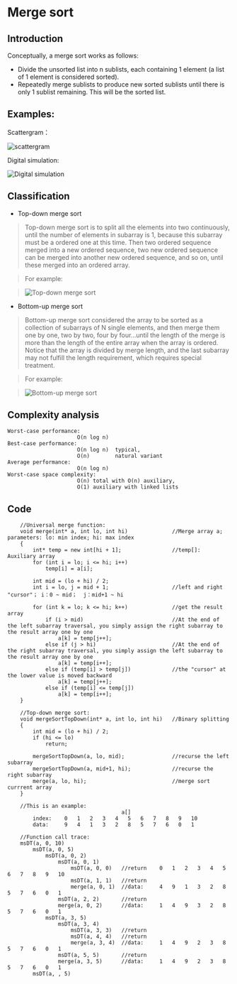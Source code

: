 # Merge sort
## Introduction
Conceptually, a merge sort works as follows:

* Divide the unsorted list into n sublists, each containing 1 element (a list of 1 element is considered sorted).
* Repeatedly merge sublists to produce new sorted sublists until there is only 1 sublist remaining. This will be the sorted list.

## Examples:

Scattergram：

![scattergram](https://github.com/ToyoBai/Algorithm/blob/master/Sorting%20Algorithm/Sorting%20Algorithm%20Image/MergeSort1.gif "MergeSort")

Digital simulation: 

![Digital simulation](https://github.com/ToyoBai/Algorithm/blob/master/Sorting%20Algorithm/Sorting%20Algorithm%20Image/MergeSort2.gif "MergeSort")

## Classification
* Top-down merge sort

> Top-down merge sort is to split all the elements into two continuously, until the number of elements in subarray is 1, because this subarray must be a ordered one at this time. Then two ordered sequence merged into a new ordered sequence, two new ordered sequence can be merged into another new ordered sequence, and so on, until these merged into an ordered array.

> For example:

> ![Top-down merge sort](https://github.com/ToyoBai/Algorithm/blob/master/Sorting%20Algorithm/Sorting%20Algorithm%20Image/TopDown.png "Top-down merge sort")

* Bottom-up merge sort

> Bottom-up merge sort considered the array to be sorted as a collection of subarrays of N single elements, and then merge them one by one, two by two, four by four...until the length of the merge is more than the length of the entire array when the array is ordered. Notice that the array is divided by merge length, and the last subarray may not fulfill the length requirement, which requires special treatment.

> For example:

> ![Bottom-up merge sort](https://github.com/ToyoBai/Algorithm/blob/master/Sorting%20Algorithm/Sorting%20Algorithm%20Image/BottomUp.png?raw=true "Bottom-up merge sort")

## Complexity analysis
    Worst-case performance:
                          O(n log n)
    Best-case performance:	
                          O(n log n)  typical,
                          O(n)        natural variant
    Average performance:
                          O(n log n)
    Worst-case space complexity:
                          О(n) total with O(n) auxiliary, 
                          O(1) auxiliary with linked lists
                      
## Code
        //Universal merge function:
        void merge(int* a, int lo, int hi)              //Merge array a;    parameters: lo: min index; hi: max index
        {
            int* temp = new int[hi + 1];                //temp[]: Auxiliary array
            for (int i = lo; i <= hi; i++)
                temp[i] = a[i];
                
            int mid = (lo + hi) / 2;
            int i = lo, j = mid + 1;                    //left and right "cursor"； i：0 ~ mid；  j：mid+1 ~ hi
            
            for (int k = lo; k <= hi; k++)              //get the result array
                if (i > mid)                            //At the end of the left subarray traversal, you simply assign the right subarray to the result array one by one
                    a[k] = temp[j++];
                else if (j > hi)                        //At the end of the right subarray traversal, you simply assign the left subarray to the result array one by one
                    a[k] = temp[i++];
                else if (temp[i] > temp[j])             //the "cursor" at the lower value is moved backward
                    a[k] = temp[j++];
                else if (temp[i] <= temp[j])
                    a[k] = temp[i++];
        }
        
        //Top-down merge sort:
        void mergeSortTopDown(int* a, int lo, int hi)   //Binary splitting
        {
            int mid = (lo + hi) / 2;
            if (hi <= lo)
                return;
                
            mergeSortTopDown(a, lo, mid);               //recurse the left subarray
            mergeSortTopDown(a, mid+1, hi);             //recurse the right subarray
            merge(a, lo, hi);                           //merge sort currrent array
        }
        
        //This is an example:
                                        a[]
            index:    0   1   2   3   4   5   6   7   8   9   10
            data:     9   4   1   3   2   8   5   7   6   0   1
          
        //Function call trace:
        msDT(a, 0, 10)
            msDT(a, 0, 5)
                msDT(a, 0, 2)
                    msDT(a, 0, 1)
                        msDT(a, 0, 0)   //return    0   1   2   3   4   5   6   7   8   9   10
                        msDT(a, 1, 1)   //return
                        merge(a, 0, 1)  //data:     4   9   1   3   2   8   5   7   6   0   1
                    msDT(a, 2, 2)       //return
                    merge(a, 0, 2)      //data:     1   4   9   3   2   8   5   7   6   0   1
                msDT(a, 3, 5)
                    msDT(a, 3, 4)
                        msDT(a, 3, 3)   //return
                        msDT(a, 4, 4)   //return
                        merge(a, 3, 4)  //data:     1   4   9   2   3   8   5   7   6   0   1
                    msDT(a, 5, 5)       //return
                    merge(a, 3, 5)      //data:     1   4   9   2   3   8   5   7   6   0   1
            msDT(a, , 5)     
